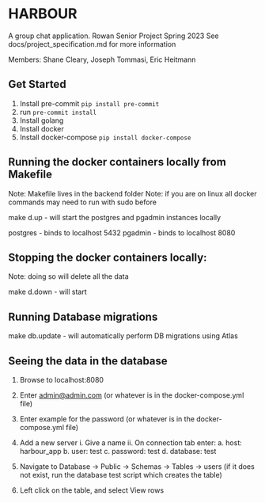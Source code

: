 # HARBOUR
A group chat application.
Rowan Senior Project Spring 2023
See docs/project_specification.md for more information

Members: Shane Cleary, Joseph Tommasi, Eric Heitmann

## Get Started

1. Install pre-commit `pip install pre-commit`
2. run `pre-commit install`
3. Install golang
4. Install docker
5. Install docker-compose `pip install docker-compose`

## Running the docker containers locally from Makefile

Note: Makefile lives in the backend folder
Note: if you are on linux all docker commands may need to run with sudo before

make d.up - will start the postgres and pgadmin instances locally

postgres - binds to localhost 5432
pgadmin - binds to localhost 8080

## Stopping the docker containers locally:

Note: doing so will delete all the data

make d.down - will start

## Running Database migrations

make db.update - will automatically perform DB migrations using Atlas

## Seeing the data in the database

1. Browse to localhost:8080
2. Enter admin@admin.com (or whatever is in the docker-compose.yml file)
3. Enter example for the password (or whatever is in the docker-compose.yml file)
4. Add a new server
    i. Give a name
    ii. On connection tab enter:
        a. host: harbour_app
        b. user: test
        c. password: test
        d. database: test

5. Navigate to Database -> Public -> Schemas -> Tables -> users (if it does not exist, run the database test script which creates the table)
6. Left click on the table, and select View rows
